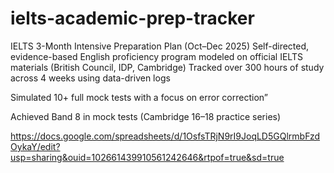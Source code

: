 # ielts-academic-prep-tracker
IELTS 3-Month Intensive Preparation Plan (Oct–Dec 2025) Self-directed, evidence-based English proficiency program modeled on official IELTS materials (British Council, IDP, Cambridge)
Tracked over 300 hours of study across 4 weeks using data-driven logs

Simulated 10+ full mock tests with a focus on error correction”

Achieved Band 8 in mock tests (Cambridge 16–18 practice series)

https://docs.google.com/spreadsheets/d/1OsfsTRjN9rI9JoqLD5GQlrmbFzdOykaY/edit?usp=sharing&ouid=102661439910561242646&rtpof=true&sd=true
